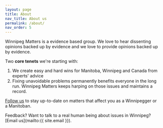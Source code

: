 ```yaml
---
layout: page
title: About
nav_title: About us
permalink: /about/
nav_order: 5
---
```


Winnipeg Matters is a evidence based group. We love to hear dissenting opinions backed up by evidence and we love to provide opinions backed up by evidence.

Two **core tenets** we're starting with:

1. We create easy and hard wins for Manitoba, Winnipeg and Canada from experts' advice
2. Fixing unavoidable problems permanently benefits everyone in the long run. Winnipeg Matters keeps harping on those issues and maintains a record.

[Follow us](/subscribe) to stay up-to-date on matters that affect you as a Winnipegger or a Manitoban.

Feedback? Want to talk to a real human being about issues in Winnipeg?  [Email us](mailto:{{ site.email }}).
